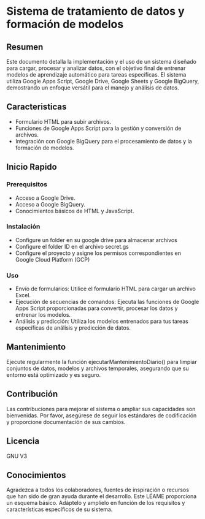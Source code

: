 # Sistema de tratamiento de datos y formación de modelos

## Resumen

Este documento detalla la implementación y el uso de un sistema diseñado para cargar, procesar y analizar datos, con el objetivo final de entrenar modelos de aprendizaje automático para tareas específicas. El sistema utiliza Google Apps Script, Google Drive, Google Sheets y Google BigQuery, demostrando un enfoque versátil para el manejo y análisis de datos.

## Caracteristicas

* Formulario HTML para subir archivos.
* Funciones de Google Apps Script para la gestión y conversión de archivos.
* Integración con Google BigQuery para el procesamiento de datos y la formación de modelos.

## Inicio Rapido

### Prerequisitos

* Acceso a Google Drive.
* Acceso a Google BigQuery.
* Conocimientos básicos de HTML y JavaScript.

### Instalación

* Configure un folder en su google drive para almacenar archivos 
* Configure el folder ID en el archivo secret.gs
* Configure el proyecto y asigne los permisos correspondientes en Google Cloud Platform (GCP)

### Uso

* Envío de formularios: Utilice el formulario HTML para cargar un archivo Excel.
* Ejecución de secuencias de comandos: Ejecuta las funciones de Google Apps Script proporcionadas para convertir, procesar los datos y entrenar los modelos.
* Análisis y predicción: Utiliza los modelos entrenados para tus tareas específicas de análisis y predicción de datos.

## Mantenimiento
Ejecute regularmente la función ejecutarMantenimientoDiario() para limpiar conjuntos de datos, modelos y archivos temporales, asegurando que su entorno está optimizado y es seguro.

## Contribución
Las contribuciones para mejorar el sistema o ampliar sus capacidades son bienvenidas. Por favor, asegúrese de seguir los estándares de codificación y proporcione documentación de sus cambios.

## Licencia
GNU V3

## Conocimientos
Agradezca a todos los colaboradores, fuentes de inspiración o recursos que han sido de gran ayuda durante el desarrollo.
Este LÉAME proporciona un esquema básico. Adáptelo y amplíelo en función de los requisitos y características específicos de su sistema.